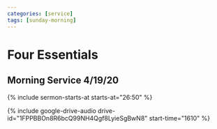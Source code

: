 ```yaml
---
categories: [service]
tags: [sunday-morning]
---
```


# Four Essentials

## Morning Service 4/19/20

{% include sermon-starts-at starts-at="26:50" %}

{% include google-drive-audio drive-id="1FPPBBOn8R6bcQ99NH4Qgf8LyieSgBwN8" start-time="1610" %}